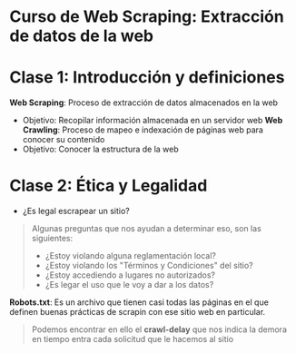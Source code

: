 # Curso de Web Scraping: Extracción de datos de la web

# Clase 1: Introducción y definiciones

**Web Scraping**: Proceso de extracción de datos almacenados en la web 
- Objetivo: Recopilar información almacenada en un servidor web 
**Web Crawling**: Proceso de mapeo e indexación de páginas web para conocer su contenido 
- Objetivo: Conocer la estructura de la web 

# Clase 2: Ética y Legalidad

- ¿Es legal escrapear un sitio? 
> Algunas preguntas que nos ayudan a determinar eso, son las siguientes: 
> - ¿Estoy violando alguna reglamentación local? 
> - ¿Estoy violando los "Términos y Condiciones" del sitio? 
> - ¿Estoy accediendo a lugares no autorizados? 
> - ¿Es legar el uso que le voy a dar a los datos?

**Robots.txt**: Es un archivo que tienen casi todas las páginas en el que definen
buenas prácticas de scrapin con ese sitio web en particular. 
> Podemos encontrar en ello el **crawl-delay** que nos indica la demora en tiempo 
> entra cada solicitud que le hacemos al sitio




